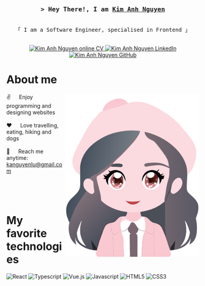 <!-- Intro  -->
<h3 align="center">
        <samp>&gt; Hey There!, I am
                <b><a target="_blank" href="https://kimanhou.github.io/CV/">Kim Anh Nguyen</a></b>
        </samp>
</h3>

<p align="center"> 
  <samp>
    <br>
    「 I am a Software Engineer, specialised in Frontend 」
    <br>
    <br>
  </samp>
</p>

<p align="center">
 <a href="[https://alsiam.com](https://kimanhou.github.io/CV/)" target="blank">
  <img src="https://img.shields.io/badge/Website-DC143C?style=for-the-badge&logo=github&logoColor=white" alt="Kim Anh Nguyen online CV" />
 </a>
 <a href="https://www.linkedin.com/in/kanguyenlu/" target="_blank">
  <img src="https://img.shields.io/badge/LinkedIn-0077B5?style=for-the-badge&logo=linkedin&logoColor=white" alt="Kim Anh Nguyen LinkedIn"/>
 </a>
 <a href="https://www.linkedin.com/in/kanguyenlu/" target="_blank">
  <img src="https://img.shields.io/badge/GitHub-000000?style=for-the-badge&logo=github&logoColor=white" alt="Kim Anh Nguyen GitHub"/>
 </a>
</p>

<!-- About Section -->

# About me

<p>
 <img align="right" width="350" src="/src/img/avatar.png" alt="Avatar" />
  
 ✌️ &emsp; Enjoy programming and designing websites <br/><br/>
 ❤️ &emsp; Love travelling, eating, hiking and dogs <br/><br/>
 📧 &emsp; Reach me anytime: kanguyenlu@gmail.com<br/><br/>

</p>

<br/>
<br/>

<!-- About Section -->

# My favorite technologies

![React](https://img.shields.io/badge/React-20232A?style=for-the-badge&logo=react&logoColor=61DAFB)
![Typescript](https://img.shields.io/badge/Typescript-007acc?style=for-the-badge&labelColor=007acc&logo=typescript&logoColor=white)
![Vue.js](https://img.shields.io/badge/vue.js-000000?style=for-the-badge&labelColor=44B080&logo=vuedotjs&logoColor=white&color=44B080)
![Javascript](https://img.shields.io/badge/Javascript-F0DB4F?style=for-the-badge&labelColor=F0DB4F&logo=javascript&logoColor=white)
![HTML5](https://img.shields.io/badge/HTML5-E34F26?style=for-the-badge&logo=html5&logoColor=white)
![CSS3](https://img.shields.io/badge/CSS3-1572B6?style=for-the-badge&logo=css3&logoColor=white)
